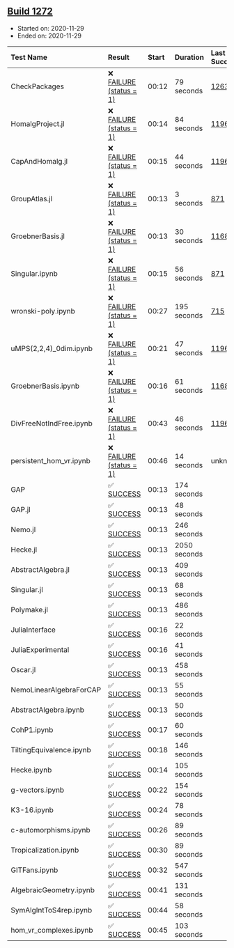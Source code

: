 ## [Build 1272](https://oscarci.mathematik.uni-kl.de/job/oscar-stable/1272/)

* Started on: 2020-11-29
* Ended on: 2020-11-29

| Test Name    | Result | Start | Duration | Last Success | First Failure |
|:-------------|:-------|:------|:---------|:-------------|:--------------|
| CheckPackages | ❌ [FAILURE (status = 1)](https://oscarci.mathematik.uni-kl.de/job/oscar-stable/1272/artifact/logs/build-1272/CheckPackages.log) | 00:12 | 79 seconds | [1263](https://oscarci.mathematik.uni-kl.de/job/oscar-stable/1263/) | [1264](https://oscarci.mathematik.uni-kl.de/job/oscar-stable/1264/) |
| HomalgProject.jl | ❌ [FAILURE (status = 1)](https://oscarci.mathematik.uni-kl.de/job/oscar-stable/1272/artifact/logs/build-1272/HomalgProject.jl.log) | 00:14 | 84 seconds | [1196](https://oscarci.mathematik.uni-kl.de/job/oscar-stable/1196/) | [1197](https://oscarci.mathematik.uni-kl.de/job/oscar-stable/1197/) |
| CapAndHomalg.jl | ❌ [FAILURE (status = 1)](https://oscarci.mathematik.uni-kl.de/job/oscar-stable/1272/artifact/logs/build-1272/CapAndHomalg.jl.log) | 00:15 | 44 seconds | [1196](https://oscarci.mathematik.uni-kl.de/job/oscar-stable/1196/) | [1197](https://oscarci.mathematik.uni-kl.de/job/oscar-stable/1197/) |
| GroupAtlas.jl | ❌ [FAILURE (status = 1)](https://oscarci.mathematik.uni-kl.de/job/oscar-stable/1272/artifact/logs/build-1272/GroupAtlas.jl.log) | 00:13 | 3 seconds | [871](https://oscarci.mathematik.uni-kl.de/job/oscar-stable/871/) | [872](https://oscarci.mathematik.uni-kl.de/job/oscar-stable/872/) |
| GroebnerBasis.jl | ❌ [FAILURE (status = 1)](https://oscarci.mathematik.uni-kl.de/job/oscar-stable/1272/artifact/logs/build-1272/GroebnerBasis.jl.log) | 00:13 | 30 seconds | [1168](https://oscarci.mathematik.uni-kl.de/job/oscar-stable/1168/) | [1169](https://oscarci.mathematik.uni-kl.de/job/oscar-stable/1169/) |
| Singular.ipynb | ❌ [FAILURE (status = 1)](https://oscarci.mathematik.uni-kl.de/job/oscar-stable/1272/artifact/logs/build-1272/Singular.ipynb.log) | 00:15 | 56 seconds | [871](https://oscarci.mathematik.uni-kl.de/job/oscar-stable/871/) | [872](https://oscarci.mathematik.uni-kl.de/job/oscar-stable/872/) |
| wronski-poly.ipynb | ❌ [FAILURE (status = 1)](https://oscarci.mathematik.uni-kl.de/job/oscar-stable/1272/artifact/logs/build-1272/wronski-poly.ipynb.log) | 00:27 | 195 seconds | [715](https://oscarci.mathematik.uni-kl.de/job/oscar-stable/715/) | [716](https://oscarci.mathematik.uni-kl.de/job/oscar-stable/716/) |
| uMPS(2,2,4)_0dim.ipynb | ❌ [FAILURE (status = 1)](https://oscarci.mathematik.uni-kl.de/job/oscar-stable/1272/artifact/logs/build-1272/uMPS-2-2-4-_0dim.ipynb.log) | 00:21 | 47 seconds | [1196](https://oscarci.mathematik.uni-kl.de/job/oscar-stable/1196/) | [1197](https://oscarci.mathematik.uni-kl.de/job/oscar-stable/1197/) |
| GroebnerBasis.ipynb | ❌ [FAILURE (status = 1)](https://oscarci.mathematik.uni-kl.de/job/oscar-stable/1272/artifact/logs/build-1272/GroebnerBasis.ipynb.log) | 00:16 | 61 seconds | [1168](https://oscarci.mathematik.uni-kl.de/job/oscar-stable/1168/) | [1169](https://oscarci.mathematik.uni-kl.de/job/oscar-stable/1169/) |
| DivFreeNotIndFree.ipynb | ❌ [FAILURE (status = 1)](https://oscarci.mathematik.uni-kl.de/job/oscar-stable/1272/artifact/logs/build-1272/DivFreeNotIndFree.ipynb.log) | 00:43 | 46 seconds | [1196](https://oscarci.mathematik.uni-kl.de/job/oscar-stable/1196/) | [1197](https://oscarci.mathematik.uni-kl.de/job/oscar-stable/1197/) |
| persistent_hom_vr.ipynb | ❌ [FAILURE (status = 1)](https://oscarci.mathematik.uni-kl.de/job/oscar-stable/1272/artifact/logs/build-1272/persistent_hom_vr.ipynb.log) | 00:46 | 14 seconds | unknown | unknown |
| GAP | ✅ [SUCCESS](https://oscarci.mathematik.uni-kl.de/job/oscar-stable/1272/artifact/logs/build-1272/GAP.log) | 00:13 | 174 seconds |  |  |
| GAP.jl | ✅ [SUCCESS](https://oscarci.mathematik.uni-kl.de/job/oscar-stable/1272/artifact/logs/build-1272/GAP.jl.log) | 00:13 | 48 seconds |  |  |
| Nemo.jl | ✅ [SUCCESS](https://oscarci.mathematik.uni-kl.de/job/oscar-stable/1272/artifact/logs/build-1272/Nemo.jl.log) | 00:13 | 246 seconds |  |  |
| Hecke.jl | ✅ [SUCCESS](https://oscarci.mathematik.uni-kl.de/job/oscar-stable/1272/artifact/logs/build-1272/Hecke.jl.log) | 00:13 | 2050 seconds |  |  |
| AbstractAlgebra.jl | ✅ [SUCCESS](https://oscarci.mathematik.uni-kl.de/job/oscar-stable/1272/artifact/logs/build-1272/AbstractAlgebra.jl.log) | 00:13 | 409 seconds |  |  |
| Singular.jl | ✅ [SUCCESS](https://oscarci.mathematik.uni-kl.de/job/oscar-stable/1272/artifact/logs/build-1272/Singular.jl.log) | 00:13 | 68 seconds |  |  |
| Polymake.jl | ✅ [SUCCESS](https://oscarci.mathematik.uni-kl.de/job/oscar-stable/1272/artifact/logs/build-1272/Polymake.jl.log) | 00:13 | 486 seconds |  |  |
| JuliaInterface | ✅ [SUCCESS](https://oscarci.mathematik.uni-kl.de/job/oscar-stable/1272/artifact/logs/build-1272/JuliaInterface.log) | 00:16 | 22 seconds |  |  |
| JuliaExperimental | ✅ [SUCCESS](https://oscarci.mathematik.uni-kl.de/job/oscar-stable/1272/artifact/logs/build-1272/JuliaExperimental.log) | 00:16 | 41 seconds |  |  |
| Oscar.jl | ✅ [SUCCESS](https://oscarci.mathematik.uni-kl.de/job/oscar-stable/1272/artifact/logs/build-1272/Oscar.jl.log) | 00:13 | 458 seconds |  |  |
| NemoLinearAlgebraForCAP | ✅ [SUCCESS](https://oscarci.mathematik.uni-kl.de/job/oscar-stable/1272/artifact/logs/build-1272/NemoLinearAlgebraForCAP.log) | 00:13 | 55 seconds |  |  |
| AbstractAlgebra.ipynb | ✅ [SUCCESS](https://oscarci.mathematik.uni-kl.de/job/oscar-stable/1272/artifact/logs/build-1272/AbstractAlgebra.ipynb.log) | 00:13 | 50 seconds |  |  |
| CohP1.ipynb | ✅ [SUCCESS](https://oscarci.mathematik.uni-kl.de/job/oscar-stable/1272/artifact/logs/build-1272/CohP1.ipynb.log) | 00:17 | 60 seconds |  |  |
| TiltingEquivalence.ipynb | ✅ [SUCCESS](https://oscarci.mathematik.uni-kl.de/job/oscar-stable/1272/artifact/logs/build-1272/TiltingEquivalence.ipynb.log) | 00:18 | 146 seconds |  |  |
| Hecke.ipynb | ✅ [SUCCESS](https://oscarci.mathematik.uni-kl.de/job/oscar-stable/1272/artifact/logs/build-1272/Hecke.ipynb.log) | 00:14 | 105 seconds |  |  |
| g-vectors.ipynb | ✅ [SUCCESS](https://oscarci.mathematik.uni-kl.de/job/oscar-stable/1272/artifact/logs/build-1272/g-vectors.ipynb.log) | 00:22 | 154 seconds |  |  |
| K3-16.ipynb | ✅ [SUCCESS](https://oscarci.mathematik.uni-kl.de/job/oscar-stable/1272/artifact/logs/build-1272/K3-16.ipynb.log) | 00:24 | 78 seconds |  |  |
| c-automorphisms.ipynb | ✅ [SUCCESS](https://oscarci.mathematik.uni-kl.de/job/oscar-stable/1272/artifact/logs/build-1272/c-automorphisms.ipynb.log) | 00:26 | 89 seconds |  |  |
| Tropicalization.ipynb | ✅ [SUCCESS](https://oscarci.mathematik.uni-kl.de/job/oscar-stable/1272/artifact/logs/build-1272/Tropicalization.ipynb.log) | 00:30 | 89 seconds |  |  |
| GITFans.ipynb | ✅ [SUCCESS](https://oscarci.mathematik.uni-kl.de/job/oscar-stable/1272/artifact/logs/build-1272/GITFans.ipynb.log) | 00:32 | 547 seconds |  |  |
| AlgebraicGeometry.ipynb | ✅ [SUCCESS](https://oscarci.mathematik.uni-kl.de/job/oscar-stable/1272/artifact/logs/build-1272/AlgebraicGeometry.ipynb.log) | 00:41 | 131 seconds |  |  |
| SymAlgIntToS4rep.ipynb | ✅ [SUCCESS](https://oscarci.mathematik.uni-kl.de/job/oscar-stable/1272/artifact/logs/build-1272/SymAlgIntToS4rep.ipynb.log) | 00:44 | 58 seconds |  |  |
| hom_vr_complexes.ipynb | ✅ [SUCCESS](https://oscarci.mathematik.uni-kl.de/job/oscar-stable/1272/artifact/logs/build-1272/hom_vr_complexes.ipynb.log) | 00:45 | 103 seconds |  |  |
